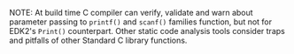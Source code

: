 NOTE: At build time C compiler can verify, validate and warn about parameter passing to `printf()` and `scanf()` families function, but not for EDK2's `Print()` counterpart.
Other static code analysis tools consider traps and pitfalls of other Standard C library functions.